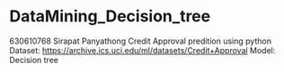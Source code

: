 # DataMining_Decision_tree
630610768 Sirapat Panyathong
Credit Approval predition using python
Dataset: https://archive.ics.uci.edu/ml/datasets/Credit+Approval
Model: Decision tree
